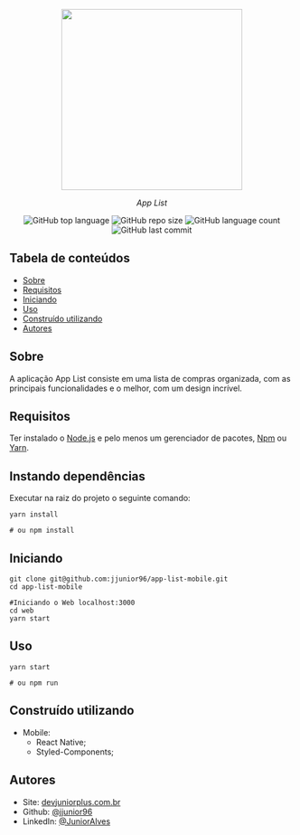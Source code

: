 <p align="center">
<img src="https://user-images.githubusercontent.com/30422190/98291703-53fd7700-1f8a-11eb-99d2-84b0ac834596.png" width="320px"/>
<p align="center"><i>App List</i></p>
</p>
<p align="center">
<img alt="GitHub top language" src="https://img.shields.io/github/languages/top/jjunior96/app-list-mobile?color=%2314C3D6">
<img alt="GitHub repo size" src="https://img.shields.io/github/repo-size/jjunior96/app-list-mobile?color=%2314C3D6&logoColor=%23FFD666" />
<img alt="GitHub language count" src="https://img.shields.io/github/languages/count/jjunior96/app-list-mobile?color=%2314C3D6">

<img alt="GitHub last commit" src="https://img.shields.io/github/last-commit/jjunior96/app-list-mobile?color=%2314C3D6">
</p>

## Tabela de conteúdos

- [Sobre](#about)
- [Requisitos](#requisitos)
- [Iniciando](#iniciando)
- [Uso](#usage)
- [Construído utilizando](#built_using)
- [Autores](#autores)

## Sobre <a name = "sobre" ></a>

A aplicação App List consiste em uma lista de compras organizada, com as principais funcionalidades e o melhor, com um design incrível.

## Requisitos <a name = "requisitos" ></a>

Ter instalado o [Node.js](https://nodejs.org/en/) e pelo menos um gerenciador de pacotes, [Npm](https://www.npmjs.com/) ou [Yarn](https://yarnpkg.com/).

## Instando dependências

Executar na raiz do projeto o seguinte comando:

```shell
yarn install

# ou npm install
```

## Iniciando <a name = "iniciando"></a>

```shell
git clone git@github.com:jjunior96/app-list-mobile.git
cd app-list-mobile

#Iniciando o Web localhost:3000
cd web
yarn start
```

## Uso

```shell
yarn start

# ou npm run
```

## Construído utilizando <a name = "built_using"></a>

- Mobile:
  - React Native;
  - Styled-Components;

## Autores <a name = "autores"></a>

- Site: [devjuniorplus.com.br](https://devjuniorplus.com.br/)
- Github: [@jjunior96](https://github.com/jjunior96)
- LinkedIn: [@JuniorAlves](https://www.linkedin.com/in/junior-alves-b66a10127)
